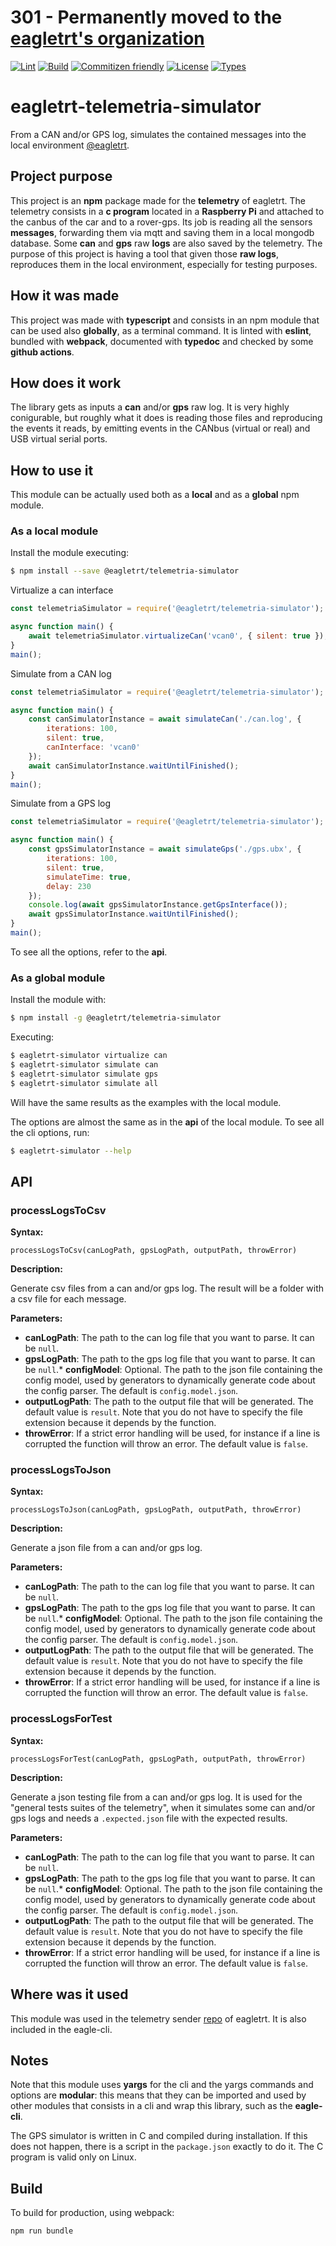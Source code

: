 # **301 - Permanently moved to the [eagletrt's organization](https://github.com/eagletrt)**

[![Lint](https://github.com/eagletrt/telemetria-simulator/actions/workflows/lint.yml/badge.svg)](https://github.com/eagletrt/telemetria-simulator/actions/workflows/lint.yml)
[![Build](https://github.com/eagletrt/telemetria-simulator/actions/workflows/build.yml/badge.svg)](https://github.com/eagletrt/telemetria-simulator/actions/workflows/build.yml)
[![Commitizen friendly](https://img.shields.io/badge/commitizen-friendly-brightgreen.svg)](http://commitizen.github.io/cz-cli/)
[![License](https://img.shields.io/npm/l/@eagletrt/telemetria-simulator.svg)](https://github.com/eagletrt/telemetria-simulator/blob/master/LICENSE)
[![Types](https://img.shields.io/npm/types/@eagletrt/telemetria-simulator.svg)](https://www.npmjs.com/package/@eagletrt/telemetria-simulator)

# eagletrt-telemetria-simulator
From a CAN and/or GPS log, simulates the contained messages into the local environment [@eagletrt](https://www.github.com/eagletrt).

## Project purpose

This project is an **npm** package made for the **telemetry** of eagletrt. The telemetry consists in a **c program** located in a **Raspberry Pi** and attached to the canbus of the car and to a rover-gps. Its job is reading all the sensors **messages**, forwarding them via mqtt and saving them in a local mongodb database. Some **can** and **gps** raw **logs** are also saved by the telemetry. The purpose of this project is having a tool that given those **raw logs**, reproduces them in the local environment, especially for testing purposes.

## How it was made

This project was made with **typescript** and consists in an npm module that can be used also **globally**, as a terminal command. It is linted with **eslint**, bundled with **webpack**, documented with **typedoc** and checked by some **github actions**.

## How does it work

The library gets as inputs a **can** and/or **gps** raw log. It is very highly conigurable, but roughly what it does is reading those files and reproducing the events it reads, by emitting events in the CANbus (virtual or real) and USB virtual serial ports.

## How to use it

This module can be actually used both as a **local** and as a **global** npm module.

### As a local module

Install the module executing:

```bash
$ npm install --save @eagletrt/telemetria-simulator
```

Virtualize a can interface

```javascript
const telemetriaSimulator = require('@eagletrt/telemetria-simulator');

async function main() {
    await telemetriaSimulator.virtualizeCan('vcan0', { silent: true });
}
main();
```

Simulate from a CAN log

```javascript
const telemetriaSimulator = require('@eagletrt/telemetria-simulator');

async function main() {
    const canSimulatorInstance = await simulateCan('./can.log', {
        iterations: 100,
        silent: true,
        canInterface: 'vcan0'
    });
    await canSimulatorInstance.waitUntilFinished();
}
main();
```

Simulate from a GPS log

```javascript
const telemetriaSimulator = require('@eagletrt/telemetria-simulator');

async function main() {
    const gpsSimulatorInstance = await simulateGps('./gps.ubx', {
        iterations: 100,
        silent: true,
        simulateTime: true,
        delay: 230
    });
    console.log(await gpsSimulatorInstance.getGpsInterface());
    await gpsSimulatorInstance.waitUntilFinished();
}
main();
```

To see all the options, refer to the **api**.

### As a global module

Install the module with:

```bash
$ npm install -g @eagletrt/telemetria-simulator
```

Executing:

```bash
$ eagletrt-simulator virtualize can
$ eagletrt-simulator simulate can
$ eagletrt-simulator simulate gps
$ eagletrt-simulator simulate all
```

Will have the same results as the examples with the local module.

The options are almost the same as in the **api** of the local module. To see all the cli options, run:

```bash
$ eagletrt-simulator --help
```

## API

### processLogsToCsv

**Syntax:**

`processLogsToCsv(canLogPath, gpsLogPath, outputPath, throwError)`

**Description:**

Generate csv files from a can and/or gps log. The result will be a folder with a csv file for each message.

**Parameters:**

* __canLogPath__: The path to the can log file that you want to parse. It can be `null`.
* __gpsLogPath__: The path to the gps log file that you want to parse. It can be `null`.* __configModel__: Optional. The path to the json file containing the config model, used by generators to dynamically generate code about the config parser. The default is `config.model.json`.
* __outputLogPath__: The path to the output file that will be generated. The default value is `result`. Note that you do not have to specify the file extension because it depends by the function.
* __throwError__: If a strict error handling will be used, for instance if a line is corrupted the function will throw an error. The default value is `false`.

### processLogsToJson

**Syntax:**

`processLogsToJson(canLogPath, gpsLogPath, outputPath, throwError)`

**Description:**

Generate a json file from a can and/or gps log.

**Parameters:**

* __canLogPath__: The path to the can log file that you want to parse. It can be `null`.
* __gpsLogPath__: The path to the gps log file that you want to parse. It can be `null`.* __configModel__: Optional. The path to the json file containing the config model, used by generators to dynamically generate code about the config parser. The default is `config.model.json`.
* __outputLogPath__: The path to the output file that will be generated. The default value is `result`. Note that you do not have to specify the file extension because it depends by the function.
* __throwError__: If a strict error handling will be used, for instance if a line is corrupted the function will throw an error. The default value is `false`.

### processLogsForTest

**Syntax:**

`processLogsForTest(canLogPath, gpsLogPath, outputPath, throwError)`

**Description:**

Generate a json testing file from a can and/or gps log. It is used for the "general tests suites of the telemetry", when it simulates some can and/or gps logs and needs a `.expected.json` file with the expected results.

**Parameters:**

* __canLogPath__: The path to the can log file that you want to parse. It can be `null`.
* __gpsLogPath__: The path to the gps log file that you want to parse. It can be `null`.* __configModel__: Optional. The path to the json file containing the config model, used by generators to dynamically generate code about the config parser. The default is `config.model.json`.
* __outputLogPath__: The path to the output file that will be generated. The default value is `result`. Note that you do not have to specify the file extension because it depends by the function.
* __throwError__: If a strict error handling will be used, for instance if a line is corrupted the function will throw an error. The default value is `false`.

## Where was it used

This module was used in the telemetry sender [repo](https://github.com/eagletrt/telemetria-sender) of eagletrt. It is also included in the eagle-cli.

## Notes

Note that this module uses **yargs** for the cli and the yargs commands and options are **modular**: this means that they can be imported and used by other modules that consists in a cli and wrap this library, such as the **eagle-cli**.

The GPS simulator is written in C and compiled during installation. If this does not happen, there is a script in the `package.json` exactly to do it. The C program is valid only on Linux.

## Build

To build for production, using webpack:

```bash
npm run bundle
```
